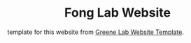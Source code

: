 <h1 align="center">Fong Lab Website</h1>

template for this website from <a href="https://github.com/greenelab/lab-website-template">Greene Lab Website Template</a>.
